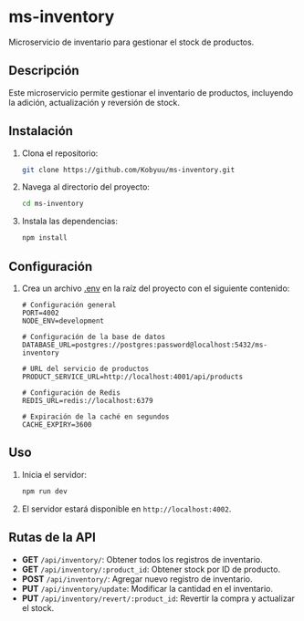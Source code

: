 # ms-inventory

Microservicio de inventario para gestionar el stock de productos.

## Descripción

Este microservicio permite gestionar el inventario de productos, incluyendo la adición, actualización y reversión de stock.

## Instalación

1. Clona el repositorio:
    ```sh
    git clone https://github.com/Kobyuu/ms-inventory.git
    ```
2. Navega al directorio del proyecto:
    ```sh
    cd ms-inventory
    ```
3. Instala las dependencias:
    ```sh
    npm install
    ```

## Configuración

1. Crea un archivo [.env](http://_vscodecontentref_/3) en la raíz del proyecto con el siguiente contenido:
    ```env
    # Configuración general
    PORT=4002
    NODE_ENV=development

    # Configuración de la base de datos
    DATABASE_URL=postgres://postgres:password@localhost:5432/ms-inventory

    # URL del servicio de productos
    PRODUCT_SERVICE_URL=http://localhost:4001/api/products

    # Configuración de Redis
    REDIS_URL=redis://localhost:6379

    # Expiración de la caché en segundos
    CACHE_EXPIRY=3600
    ```

## Uso

1. Inicia el servidor:
    ```sh
    npm run dev
    ```
2. El servidor estará disponible en `http://localhost:4002`.

## Rutas de la API

- **GET** `/api/inventory/`: Obtener todos los registros de inventario.
- **GET** `/api/inventory/:product_id`: Obtener stock por ID de producto.
- **POST** `/api/inventory/`: Agregar nuevo registro de inventario.
- **PUT** `/api/inventory/update`: Modificar la cantidad en el inventario.
- **PUT** `/api/inventory/revert/:product_id`: Revertir la compra y actualizar el stock.

